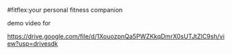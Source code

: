 #fitflex:your personal fitness companion 

demo video for

https://drive.google.com/file/d/1XouozpnQa5PWZKkqDmrX0sUTJtZlC9sh/view?usp=drivesdk
